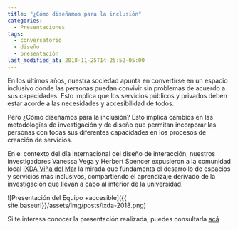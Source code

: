 ```yaml
---
title: "¿Cómo diseñamos para la inclusión"
categories:
  - Presentaciones
tags:
  - conversatorio
  - diseño
  - presentación
last_modified_at: 2018-11-25T14:25:52-05:00
---
```


En los últimos años, nuestra sociedad apunta en convertirse en un espacio inclusivo donde las personas puedan convivir sin problemas de acuerdo a sus capacidades. Esto implica que los servicios públicos y privados deben estar acorde a las necesidades y accesibilidad de todos.

Pero ¿Cómo diseñamos para la inclusión? Esto implica cambios en las metodologías de investigación y de diseño que permitan incorporar las personas con todas sus diferentes capacidades en los procesos de creación de servicios.

En el contexto del día internacional del diseño de interacción, nuestros investigadores Vanessa Vega y Herbert Spencer expusieron a la comunidad local [IXDA Viña del Mar](https://www.ixda.cl/) la mirada que fundamenta el desarrollo de espacios y servicios más inclusivos, compartiendo el aprendizaje derivado de la investigación que llevan a cabo al interior de la universidad.

![Presentación del Equipo +accesible]({{ site.baseurl}}/assets/img/posts/ixda-2018.png)

Si te interesa conocer la presentación realizada, puedes consultarla [acá](https://docs.google.com/presentation/d/1C-UKAkLAKwsWSjhLgfwToMgeEP9jJOmECWf_95hpDyc/edit?usp=sharing)
